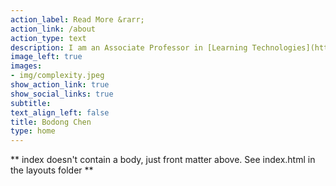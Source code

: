 ```yaml
---
action_label: Read More &rarr;
action_link: /about
action_type: text
description: I am an Associate Professor in [Learning Technologies](https://lt.umn.edu/) and the Huebner Endowed Chair in Education & Technology at the [University of Minnesota](https://twin-cities.umn.edu/). I also co-direct the [Learning Informatics Lab](https://innovation.umn.edu/informatics/) of the [College of Education and Human Development](http://www.cehd.umn.edu/). My research is at the intersection of the learning sciences, learning analytics, and network science. I currently serve on the Executive Committee of the Society for Learning Analytics Research (SoLAR) and the CSCL Committee of the International Society of the Learning Sciences (ISLS). My work is broadly published and funded by the National Science Foundation, Schmidt Futures, the Digital Learning for Development initiative, and the University of Minnesota.
image_left: true
images:
- img/complexity.jpeg
show_action_link: true
show_social_links: true
subtitle: 
text_align_left: false
title: Bodong Chen
type: home
---
```


** index doesn't contain a body, just front matter above.
See index.html in the layouts folder **
